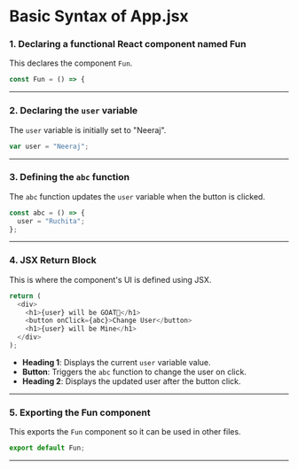 
#  Basic Syntax of App.jsx
### 1. **Declaring a functional React component named Fun**
This declares the component `Fun`.

```javascript
const Fun = () => {
```

---

### 2. **Declaring the `user` variable**
The `user` variable is initially set to "Neeraj".

```javascript
var user = "Neeraj";
```

---

### 3. **Defining the `abc` function**
The `abc` function updates the `user` variable when the button is clicked.

```javascript
const abc = () => {
  user = "Ruchita";
};
```

---

### 4. **JSX Return Block**
This is where the component's UI is defined using JSX.

```javascript
return (
  <div>
    <h1>{user} will be GOAT🐐</h1>
    <button onClick={abc}>Change User</button>
    <h1>{user} will be Mine</h1>
  </div>
);
```

- **Heading 1**: Displays the current `user` variable value.
- **Button**: Triggers the `abc` function to change the user on click.
- **Heading 2**: Displays the updated user after the button click.

---

### 5. **Exporting the Fun component**
This exports the `Fun` component so it can be used in other files.

```javascript
export default Fun;
```

---

